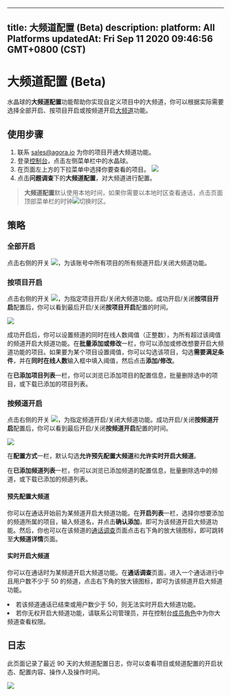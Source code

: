 
---
title: 大频道配置 (Beta)
description: 
platform: All Platforms
updatedAt: Fri Sep 11 2020 09:46:56 GMT+0800 (CST)
---
# 大频道配置 (Beta)
水晶球的**大频道配置**功能帮助你实现自定义项目中的大频道，你可以根据实际需要选择全部开启、按项目开启或按频道开启[大频道](../../cn/Agora%20Platform/aa_big_channel.md)功能。

## 使用步骤

1. 联系 [sales@agora.io](mailto:sales@agora.io) 为你的项目开通大频道功能。
2. 登录[控制台](https://dashboard.agora.io/)，点击左侧菜单栏中的水晶球。
3. 在页面左上方的下拉菜单中选择你要查看的项目。
   ![](https://web-cdn.agora.io/docs-files/1579063870030)
4. 点击**问题调查**下的**大频道配置**，对大频道进行配置。

> **大频道配置**默认使用本地时间，如果你需要以本地时区查看通话，点击页面顶部菜单栏的时钟![](https://web-cdn.agora.io/docs-files/1545894297187)切换时区。

## 策略

### 全部开启

点击右侧的开关 ![](https://web-cdn.agora.io/docs-files/1579063555007)，为该账号中所有项目的所有频道开启/关闭大频道功能。

### 按项目开启

点击右侧的开关 ![](https://web-cdn.agora.io/docs-files/1579063555007)，为指定项目开启/关闭大频道功能。成功开启/关闭**按项目开启**配置后，你可以看到最后开启/关闭**按项目开启**配置的时间。

![](https://web-cdn.agora.io/docs-files/1582104182622)

成功开启后，你可以设置频道的同时在线人数阈值（正整数），为所有超过该阈值的频道开启大频道功能。在**批量添加或修改**一栏，你可以添加或修改想要开启大频道功能的项目。如果要为某个项目设置阈值，你可以勾选该项目，勾选**需要满足条件**，并在**同时在线人数**输入框中填入阈值，然后点击**添加/修改**。

在**已添加项目列表**一栏，你可以浏览已添加项目的配置信息，批量删除选中的项目，或下载已添加的项目列表。

### 按频道开启

点击右侧的开关 ![](https://web-cdn.agora.io/docs-files/1579063555007)，为指定频道开启/关闭大频道功能。成功开启/关闭**按频道开启**配置后，你可以看到最后开启/关闭**按频道开启**配置的时间。

![](https://web-cdn.agora.io/docs-files/1582104192662)

在**配置方式**一栏，默认勾选**允许预先配置大频道**和**允许实时开启大频道**。

在**已添加频道列表**一栏，你可以浏览已添加频道的配置信息，批量删除选中的频道，或下载已添加的频道列表。

#### 预先配置大频道

你可以在通话开始前为某频道开启大频道功能。在**开启列表**一栏，选择你想要添加的频道所属的项目，输入频道名，并点击**确认添加**，即可为该频道开启大频道功能。然后，你也可以在该频道的[通话调查](../../cn/Agora%20Platform/aa_call_search.md)页面点击右下角的放大镜图标，即可跳转至**大频道详情**页面。

#### 实时开启大频道

你可以在通话时为某频道开启大频道功能。在**通话调查**页面，进入一个通话进行中且用户数不少于 50 的频道，点击右下角的放大镜图标，即可为该频道开启大频道功能。

<div class="alert note"><li>若该频道通话已结束或用户数少于 50，则无法实时开启大频道功能。<br><li>若你无权开启大频道功能，请联系公司管理员，并在控制台<a href="https://console.agora.io/role">成员角色</a >中为你大频道查看权限。</li></div>

## 日志

此页面记录了最近 90 天的大频道配置日志，你可以查看项目或频道配置的开启状态、配置内容、操作人及操作时间。

![](https://web-cdn.agora.io/docs-files/1582104381131)
